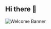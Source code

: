 ## Hi there 👋

![Welcome Banner](https://github.com/yourusername/repo-name/path-to-image.png)


<!--
**bbaghirzada/bbaghirzada** is a ✨ _special_ ✨ repository because its `README.md` (this file) appears on your GitHub profile.

Here are some ideas to get you started:

- 🔭 I’m currently working on my career and development as Business Intelligence Analyst
- 🌱 I’m currently learning Phyton and doing more practicals
- 👯 I’m looking to collaborate on knowledge management and staff development
- 🤔 I’m looking for help with ...
- 💬 Ask me about ...
- 📫 How to reach me: ...
- 😄 Pronouns: ...
- ⚡ Fun fact: ...
-->
